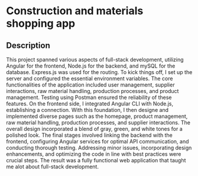 # Construction and materials shopping app

## Description 

This project spanned various aspects of full-stack development, utilizing Angular for the frontend, Node.js for the backend, and mySQL for the database. Express.js was used for the routing.
To kick things off, I set up the server and configured the essential environment variables. The core functionalities of the application included user management, supplier interactions, raw material handling, production processes, and product management. Testing using Postman ensured the reliability of these features.
On the frontend side, I integrated Angular CLI with Node.js, establishing a connection. With this foundation, I then designe and implemented diverse pages such as the homepage, product management, raw material handling, production processes, and supplier interactions. The overall design incorporated a blend of gray, green, and white tones for a polished look.
The final stages involved linking the backend with the frontend, configuring Angular services for optimal API communication, and conducting thorough testing. Addressing minor issues, incorporating design enhancements, and optimizing the code in line with best practices were crucial steps. The result was a fully functional web application that taught me alot about full-stack development.





